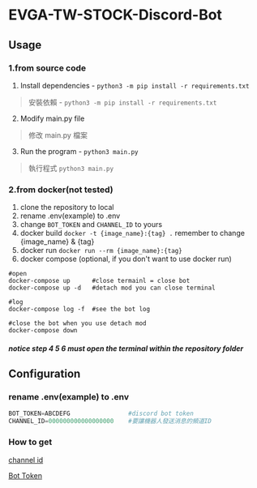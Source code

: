 # EVGA-TW-STOCK-Discord-Bot


## Usage
### 1.from source code
1. Install dependencies - `python3 -m pip install -r requirements.txt`

>安裝依賴 - `python3 -m pip install -r requirements.txt`

2. Modify main.py file 

>修改 main.py 檔案

3. Run the program - `python3 main.py` 

>執行程式 `python3 main.py` 

### 2.from docker(not tested)
1. clone the repository to local
2. rename .env(example) to .env
3. change `BOT_TOKEN` and `CHANNEL_ID` to yours
4. docker build
  `docker -t {image_name}:{tag} .` remember to change {image_name} & {tag}
5. docker run
  `docker run --rm {image_name}:{tag}`
6. docker compose (optional, if you don't want to use docker run)
```
#open
docker-compose up      #close termainl = close bot
docker-compose up -d   #detach mod you can close terminal

#log
docker-compose log -f  #see the bot log

#close the bot when you use detach mod
docker-compose down
```
##### notice step 4 5 6 must open the terminal within the repository folder

## Configuration
### rename .env(example) to .env


```python
BOT_TOKEN=ABCDEFG                #discord bot token
CHANNEL_ID=000000000000000000    #要讓機器人發送消息的頻道ID
```

### How to get
[channel id](https://support.discord.com/hc/en-us/articles/206346498-Where-can-I-find-my-User-Server-Message-ID-)

[Bot Token](https://www.writebots.com/discord-bot-token/)